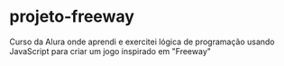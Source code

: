 # projeto-freeway
Curso da Alura onde aprendi e exercitei lógica de programação usando JavaScript para criar um jogo inspirado em "Freeway"
